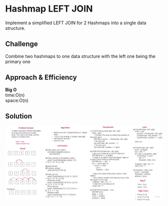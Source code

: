 # Hashmap LEFT JOIN
Implement a simplified LEFT JOIN for 2 Hashmaps into a single data structure.

## Challenge
Combine two hashmaps to one data structure with the left one being the primary one

## Approach & Efficiency
**Big O**<br>
time:O(n)<br>
space:O(n)<br>

## Solution
![pic](/quick-sort/assets/QuickSort.jpg)